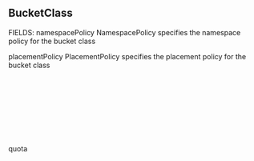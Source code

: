 
## BucketClass 
FIELDS:
namespacePolicy	<Object>
NamespacePolicy specifies the namespace policy for the bucket class

placementPolicy	<Object>
PlacementPolicy specifies the placement policy for the bucket class

quota	<Object>
Quota specifies the quota configuration for the bucket class

replicationPolicy	<string>
ReplicationPolicy specifies a json of replication rules for the bucketclass

### `bucketclasses.noobaa.io.spec.placementPolicy`

In NooBaa, a `BucketClass` defines how data is stored and managed across different storage backends. The `spec.placementPolicy` field within a `BucketClass` specifies the strategy for placing data across one or more backing stores.

#### 1. `tiers`
This is a list that defines one or more tiers for data placement. Each tier includes:

* **`backingStores`**: An array of backing store names where data will be stored.
* **`placement`**: The strategy used to distribute data across the specified backing stores.

#### 2. `placement` Strategies
* **`Spread`**: Distributes data evenly across all specified backing stores. This approach balances storage utilization and can enhance performance.
```yaml
  placementPolicy:
    tiers:
      - backingStores:
          - store1
          - store2
        placement: Spread
```
* **`Mirror`**: Replicates data to all specified backing stores. This strategy provides high availability and redundancy.([Red Hat Documentation][5])
```yaml
  placementPolicy:
    tiers:
      - backingStores:
          - store1
          - store2
        placement: Mirror
```
* **`Single`**: Stores all data in a single backing store. This is a straightforward approach without redundancy.
```yaml
  placementPolicy:
    tiers:
      - backingStores:
          - store1
        placement: Single
```
